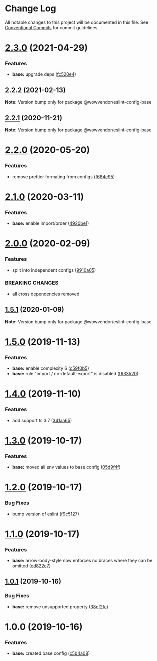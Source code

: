 # Change Log

All notable changes to this project will be documented in this file.
See [Conventional Commits](https://conventionalcommits.org) for commit guidelines.

# [2.3.0](https://github.com/wowvendor/eslint-configs/compare/@wowvendor/eslint-config-base@2.2.2...@wowvendor/eslint-config-base@2.3.0) (2021-04-29)


### Features

* **base:** upgrade deps ([fc520e4](https://github.com/wowvendor/eslint-configs/commit/fc520e4e3b4d1fe3271ab62a886ac2824ca5225e))





## 2.2.2 (2021-02-13)

**Note:** Version bump only for package @wowvendor/eslint-config-base





## [2.2.1](https://github.com/wowvendor/eslint-configs/compare/@wowvendor/eslint-config-base@2.2.0...@wowvendor/eslint-config-base@2.2.1) (2020-11-21)

**Note:** Version bump only for package @wowvendor/eslint-config-base





# [2.2.0](https://github.com/wowvendor/eslint-configs/compare/@wowvendor/eslint-config-base@2.1.0...@wowvendor/eslint-config-base@2.2.0) (2020-05-20)


### Features

* remove prettier formating from configs ([f684c95](https://github.com/wowvendor/eslint-configs/commit/f684c954409cdf67a3022fff9ab37b4a34ccf284))





# [2.1.0](https://github.com/wowvendor/eslint-configs/compare/@wowvendor/eslint-config-base@2.0.0...@wowvendor/eslint-config-base@2.1.0) (2020-03-11)

### Features

- **base:** enable import/order ([4920be1](https://github.com/wowvendor/eslint-configs/commit/4920be17a3369122ed8f6b04df5d17f1fe8d69e6))

# [2.0.0](https://github.com/wowvendor/eslint-configs/compare/@wowvendor/eslint-config-base@1.5.1...@wowvendor/eslint-config-base@2.0.0) (2020-02-09)

### Features

- split into independent configs ([9910a05](https://github.com/wowvendor/eslint-configs/commit/9910a05010983ccc2d07bae849f4766623cf6505))

### BREAKING CHANGES

- all cross dependencies removed

## [1.5.1](https://github.com/wowvendor/eslint-configs/compare/@wowvendor/eslint-config-base@1.5.0...@wowvendor/eslint-config-base@1.5.1) (2020-01-09)

**Note:** Version bump only for package @wowvendor/eslint-config-base

# [1.5.0](https://github.com/wowvendor/eslint-configs/compare/@wowvendor/eslint-config-base@1.4.0...@wowvendor/eslint-config-base@1.5.0) (2019-11-13)

### Features

- **base:** enable complexity 6 ([c59f0b5](https://github.com/wowvendor/eslint-configs/commit/c59f0b5660acd79f3e1e23e7f4198bf2005bea27))
- **base:** rule "import / no-default-export" is disabled ([f633520](https://github.com/wowvendor/eslint-configs/commit/f633520a3f7ec08588c1e5ec5197183d54983ba9))

# [1.4.0](https://github.com/wowvendor/eslint-configs/compare/@wowvendor/eslint-config-base@1.3.0...@wowvendor/eslint-config-base@1.4.0) (2019-11-10)

### Features

- add support ts 3.7 ([341aa65](https://github.com/wowvendor/eslint-configs/commit/341aa65ebbe06846d1f8606bc523a97623b14b50))

# [1.3.0](https://github.com/wowvendor/eslint-configs/compare/@wowvendor/eslint-config-base@1.2.0...@wowvendor/eslint-config-base@1.3.0) (2019-10-17)

### Features

- **base:** moved all env values to base config ([05d9f4f](https://github.com/wowvendor/eslint-configs/commit/05d9f4faeef149ec85701a68503901b26c2dff74))

# [1.2.0](https://github.com/wowvendor/eslint-configs/compare/@wowvendor/eslint-config-base@1.0.1...@wowvendor/eslint-config-base@1.2.0) (2019-10-17)

### Bug Fixes

- bump version of eslint ([f9c5127](https://github.com/wowvendor/eslint-configs/commit/f9c5127a3987420319d78d7c63a30270f4f5c10a))

# [1.1.0](https://github.com/wowvendor/eslint-configs/compare/@wowvendor/eslint-config-base@1.0.1...@wowvendor/eslint-config-base@1.1.0) (2019-10-17)

### Features

- **base:** arrow-body-style now enforces no braces where they can be omitted ([ed822e7](https://github.com/wowvendor/eslint-configs/commit/ed822e774eeba9642b41a2fd9dffe12e471708df))

## [1.0.1](https://github.com/wowvendor/eslint-configs/compare/@wowvendor/eslint-config-base@1.0.0...@wowvendor/eslint-config-base@1.0.1) (2019-10-16)

### Bug Fixes

- **base:** remove unsupported property ([38cf2fc](https://github.com/wowvendor/eslint-configs/commit/38cf2fc61943fc1cdf0af0dc3048f94363db3ead))

# 1.0.0 (2019-10-16)

### Features

- **base:** created base config ([c5b4a08](https://github.com/wowvendor/eslint-configs/commit/c5b4a083eeade8f6e66ba6f37c1eb68f85edc450))
